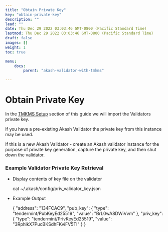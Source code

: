 ```yaml
---
title: "Obtain Private Key"
key: "obtain-private-key"
description: ""
lead: ""
date: Thu Dec 29 2022 03:03:46 GMT-0800 (Pacific Standard Time)
lastmod: Thu Dec 29 2022 03:03:46 GMT-0800 (Pacific Standard Time)
draft: false
images: []
weight: 1
toc: true

menu:
    docs:
        parent: "akash-validator-with-tmkms"

---
```

Obtain Private Key
==================

In the [TMKMS Setup](broken-reference) section of this guide we will import the Validators private key.

If you have a pre-existing Akash Validator the private key from this instance may be used.

If this is a new Akash Validator - create an Akash validator instance for the purpose of private key generation, capture the private key, and then shut down the validator.

### Example Validator Private Key Retrieval

*   Display contents of key file on the validator

    cat ~/.akash/config/priv_validator_key.json
    

*   Example Output

    {
      "address": "134FCAC9<redacted>",
      "pub_key": {
        "type": "tendermint/PubKeyEd25519",
        "value": "BrL0wA8DWiVvm<redacted>"
      },
      "priv_key": {
        "type": "tendermint/PrivKeyEd25519",
        "value": "3RphlkX7PucBKSdhFKviFV5TI<redacted>"
      }
    }